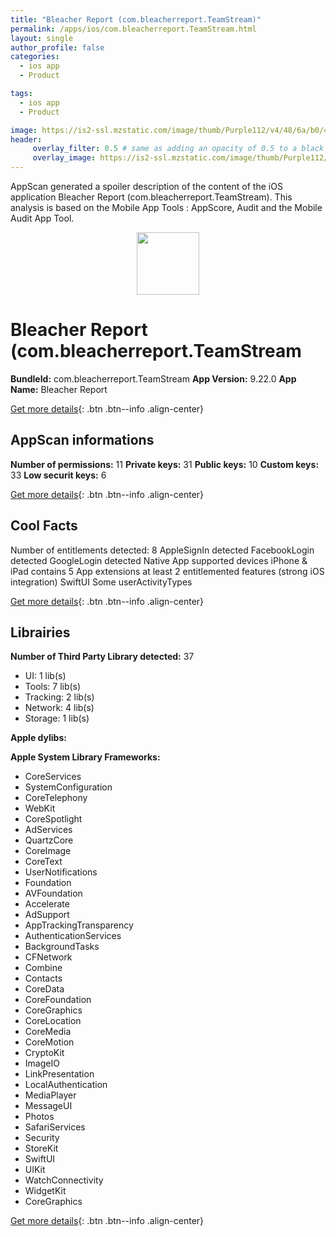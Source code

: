 ```yaml
---
title: "Bleacher Report (com.bleacherreport.TeamStream)"
permalink: /apps/ios/com.bleacherreport.TeamStream.html
layout: single
author_profile: false
categories: 
  - ios app 
  - Product 

tags: 
  - ios app 
  - Product 

image: https://is2-ssl.mzstatic.com/image/thumb/Purple112/v4/48/6a/b0/486ab06a-71c5-01fc-ce32-c95a335811dd/AppIcon-0-1x_U007emarketing-0-7-0-sRGB-0-85-220.png/512x512bb.jpg
header: 
     overlay_filter: 0.5 # same as adding an opacity of 0.5 to a black background
     overlay_image: https://is2-ssl.mzstatic.com/image/thumb/Purple112/v4/48/6a/b0/486ab06a-71c5-01fc-ce32-c95a335811dd/AppIcon-0-1x_U007emarketing-0-7-0-sRGB-0-85-220.png/512x512bb.jpg
---
```

AppScan generated a spoiler description of the content of the iOS application Bleacher Report (com.bleacherreport.TeamStream). This analysis is based on the Mobile App Tools : AppScore, Audit and the Mobile Audit App Tool.

  
  
<div style="text-align: center;"><img src="https://is2-ssl.mzstatic.com/image/thumb/Purple112/v4/48/6a/b0/486ab06a-71c5-01fc-ce32-c95a335811dd/AppIcon-0-1x_U007emarketing-0-7-0-sRGB-0-85-220.png/512x512bb.jpg" width="100" height="100"></div>  
  
# Bleacher Report (com.bleacherreport.TeamStream

**BundleId:** com.bleacherreport.TeamStream
**App Version:** 9.22.0
**App Name:** Bleacher Report


[Get more details](/pricing.html){: .btn .btn--info .align-center}  
  
## AppScan informations 

**Number of permissions:** 11
**Private keys:** 31
**Public keys:** 10
**Custom keys:** 33
**Low securit keys:** 6
  
[Get more details](/pricing.html){: .btn .btn--info .align-center}

## Cool Facts

Number of entitlements detected: 8
AppleSignIn detected
FacebookLogin detected
GoogleLogin detected
Native App
supported devices iPhone & iPad
contains 5 App extensions
at least 2 entitlemented features (strong iOS integration)
SwiftUI
Some userActivityTypes
  
[Get more details](/pricing.html){: .btn .btn--info .align-center}

## Librairies 
**Number of Third Party Library detected:** 37
- UI: 1 lib(s)
- Tools: 7 lib(s)
- Tracking: 2 lib(s)
- Network: 4 lib(s)
- Storage: 1 lib(s)

**Apple dylibs:**


**Apple System Library Frameworks:**
- CoreServices
- SystemConfiguration
- CoreTelephony
- WebKit
- CoreSpotlight
- AdServices
- QuartzCore
- CoreImage
- CoreText
- UserNotifications
- Foundation
- AVFoundation
- Accelerate
- AdSupport
- AppTrackingTransparency
- AuthenticationServices
- BackgroundTasks
- CFNetwork
- Combine
- Contacts
- CoreData
- CoreFoundation
- CoreGraphics
- CoreLocation
- CoreMedia
- CoreMotion
- CryptoKit
- ImageIO
- LinkPresentation
- LocalAuthentication
- MediaPlayer
- MessageUI
- Photos
- SafariServices
- Security
- StoreKit
- SwiftUI
- UIKit
- WatchConnectivity
- WidgetKit
- CoreGraphics


  
[Get more details](/pricing.html){: .btn .btn--info .align-center}

